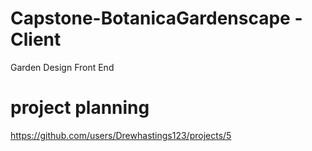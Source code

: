 # Capstone-BotanicaGardenscape - Client
Garden Design Front End

# project planning
https://github.com/users/Drewhastings123/projects/5
